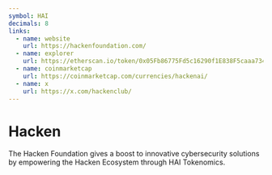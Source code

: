 ```yaml
---
symbol: HAI
decimals: 8
links:
  - name: website
    url: https://hackenfoundation.com/
  - name: explorer
    url: https://etherscan.io/token/0x05Fb86775Fd5c16290f1E838F5caaa7342bD9a63
  - name: coinmarketcap
    url: https://coinmarketcap.com/currencies/hackenai/
  - name: x
    url: https://x.com/hackenclub/
---
```


# Hacken

The Hacken Foundation gives a boost to innovative cybersecurity solutions by empowering the Hacken Ecosystem through HAI Tokenomics.
